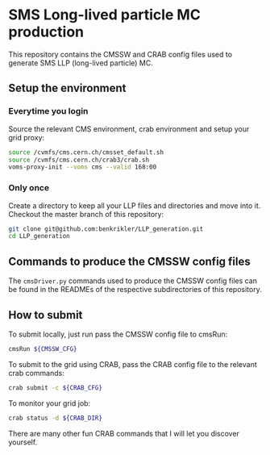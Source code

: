 # SMS Long-lived particle MC production
This repository contains the CMSSW and CRAB config files used to generate SMS
LLP (long-lived particle) MC.

## Setup the environment

### Everytime you login
Source the relevant CMS environment, crab environment and setup your grid proxy:
```bash
source /cvmfs/cms.cern.ch/cmsset_default.sh
source /cvmfs/cms.cern.ch/crab3/crab.sh
voms-proxy-init --voms cms --valid 168:00
```

### Only once
Create a directory to keep all your LLP files and directories and move into it.
Checkout the master branch of this repository:
```bash
git clone git@github.com:benkrikler/LLP_generation.git
cd LLP_generation
```

## Commands to produce the CMSSW config files
The `cmsDriver.py` commands used to produce the CMSSW config files can be found
in the READMEs of the respective subdirectories of this repository.

## How to submit
To submit locally, just run pass the CMSSW config file to cmsRun:
```bash
cmsRun ${CMSSW_CFG}
```

To submit to the grid using CRAB, pass the CRAB config file to the relevant crab
commands:
```bash
crab submit -c ${CRAB_CFG}
```

To monitor your grid job:
```bash
crab status -d ${CRAB_DIR}
```

There are many other fun CRAB commands that I will let you discover yourself.
